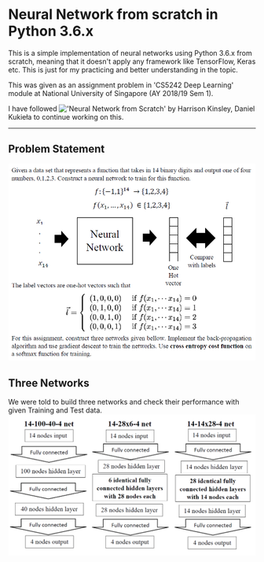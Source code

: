 # Neural Network from scratch in Python 3.6.x
This is a simple implementation of neural networks using Python 3.6.x from scratch, meaning that it doesn't apply any framework like TensorFlow, Keras etc. This is just for my practicing and better understanding in the topic.

This was given as an assignment problem in 'CS5242 Deep Learning' module at National University of Singapore (AY 2018/19 Sem 1).

I have followed !['Neural Network from Scratch'](https://nnfs.io/) by Harrison Kinsley, Daniel Kukieła to continue working on this.
___
## Problem Statement
![Problem Statement](./problemstatement.png)

## Three Networks
We were told to build three networks and check their performance with given Training and Test data.
![Three Networks](./threenetworks.png)